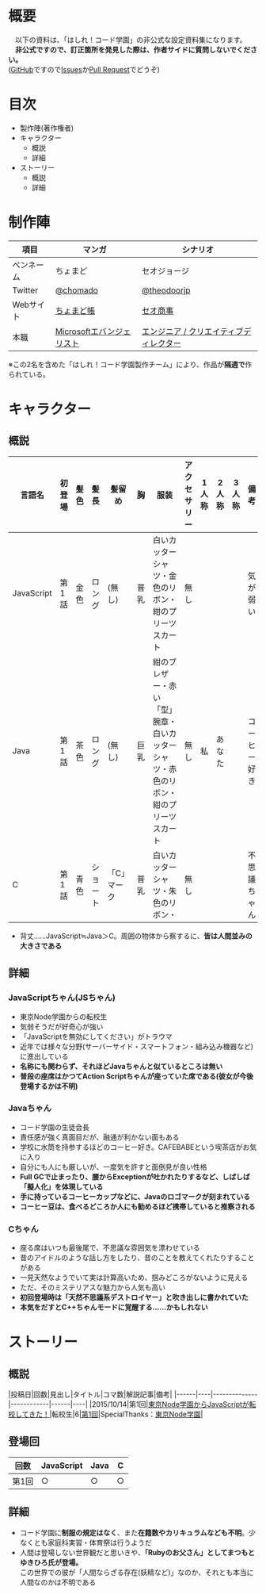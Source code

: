 # 概要
　以下の資料は、「はしれ！コード学園」の非公式な設定資料集になります。  
　**非公式ですので、訂正箇所を発見した際は、作者サイドに質問しないでください。**  
([GitHub](https://github.com/)ですので[Issues](https://github.com/YSRKEN/Unofficial-RCG-Manual/issues)か[Pull Request](https://github.com/YSRKEN/Unofficial-RCG-Manual/pulls)でどうぞ)

# 目次
- 製作陣(著作権者)
- キャラクター
	- 概説
	- 詳細
- ストーリー
	- 概説
	- 詳細

# 制作陣
|項目|マンガ|シナリオ|
|----|------|--------|
|ペンネーム|ちょまど|セオジョージ|
|Twitter|[@chomado](https://twitter.com/chomado)|[@theodoorjp](https://twitter.com/theodoorjp)|
|Webサイト|[ちょまど帳](http://chomado.com/)|[セオ商事](http://theodoor.jp/)|
|本職|[Microsoftエバンジェリスト](https://codeiq.jp/magazine/2016/03/39334/)|[エンジニア / クリエイティブディレクター](http://theodoor.jp/about)|
※この2名を含めた「はしれ！コード学園製作チーム」により、作品が**隔週で**作られている。

# キャラクター
## 概説
|言語名|初登場|髪色|髪長|髪留め|胸|服装|アクセサリー|1人称|2人称|3人称|備考|サンプル画像|
|------|------|----|----|------|--|----|------------|-----|-----|-----|----|--------|
|JavaScript|第1話|金色|ロング|(無し)|普乳|白いカッターシャツ・金色のリボン・紺のプリーツスカート|無し||||気が弱い|![JS](https://codeiq.jp/magazine/wp-content/uploads/2015/09/codegirl-js.gif)|
|Java|第1話|茶色|ロング|(無し)|巨乳|紺のブレザー・赤い「型」腕章・白いカッターシャツ・赤色のリボン・紺のプリーツスカート|無し|私|あなた||コーヒー好き|![Java](https://codeiq.jp/magazine/wp-content/uploads/2015/09/codegirl-java.gif)|
|C|第1話|青色|ショート|「C」マーク|普乳|白いカッターシャツ・朱色のリボン・|無し||||不思議ちゃん|![C](https://codeiq.jp/magazine/wp-content/uploads/2015/09/codegirl-c.gif)|
- 背丈……JavaScript≒Java＞C。周囲の物体から察するに、**皆は人間並みの大きさである**

## 詳細
### JavaScriptちゃん(JSちゃん)
- 東京Node学園からの転校生
- 気弱そうだが好奇心が強い
- 「JavaScriptを無効にしてください」がトラウマ
- 近年では様々な分野(サーバーサイド・スマートフォン・組み込み機器など)に進出している
- **名称にも関わらず、それほどJavaちゃんと似ているところは無い**
- **普段の座席はかつてAction Scriptちゃんが座っていた席である(彼女が今後登場するかは不明)**

### Javaちゃん
- コード学園の生徒会長
- 責任感が強く真面目だが、融通が利かない面もある
- 学校に水筒を持参するほどのコーヒー好き。CAFEBABEという喫茶店がお気に入り
- 自分にも人にも厳しいが、一度気を許すと面倒見が良い性格
- **Full GCで止まったり、腰からExceptionが吐かれたりするなど、しばしば「擬人化」を体現している**
- **手に持っているコーヒーカップなどに、Javaのロゴマークが刻まれている**
- **コーヒー豆は、食べるどころか人にも勧めるほど携帯していると推察される**

### Cちゃん
- 座る席はいつも最後尾で、不思議な雰囲気を漂わせている
- 昔のアイドルのような話し方をしたり、昔のことを教えてくれたりすることがある
- 一見天然なようでいて実は計算高いため、掴みどころがないように見える
- ただ、そのミステリアスな魅力から人気も高い
- **初回登場時は「天然不思議系デストロイヤー」と吹き出しに書かれていた**
- **本気をだすとC++ちゃんモードに覚醒する……かもしれない**

# ストーリー
## 概説
|投稿日|回数|見出し|タイトル|コマ数|解説記事|備考|
|------|----|--------------|------------|------|----|
|2015/10/14|第1回|[東京Node学園からJavaScriptが転校してきた！](https://codeiq.jp/magazine/2015/10/30057/)|転校生|6|[第1回](http://qiita.com/YSRKEN/items/b52a2b0abf72970ce95a)|SpecialThanks：[東京Node学園](http://nodejs.connpass.com/)|

## 登場回
|回数|JavaScript|Java|C|
|----|--|----|-|
|第1回|○|○|○|

## 詳細
- コード学園に**制服の規定はなく**、また**在籍数やカリキュラムなども不明**。少なくとも家庭科実習・体育祭は行うようだ
- 人間は登場しない世界観だと思いきや、**「Rubyのお父さん」としてまつもとゆきひろ氏が登場。**  
この世界での彼が「人間ならざる存在(妖精など)」なのか、それとも本当に人間なのかは不明である
